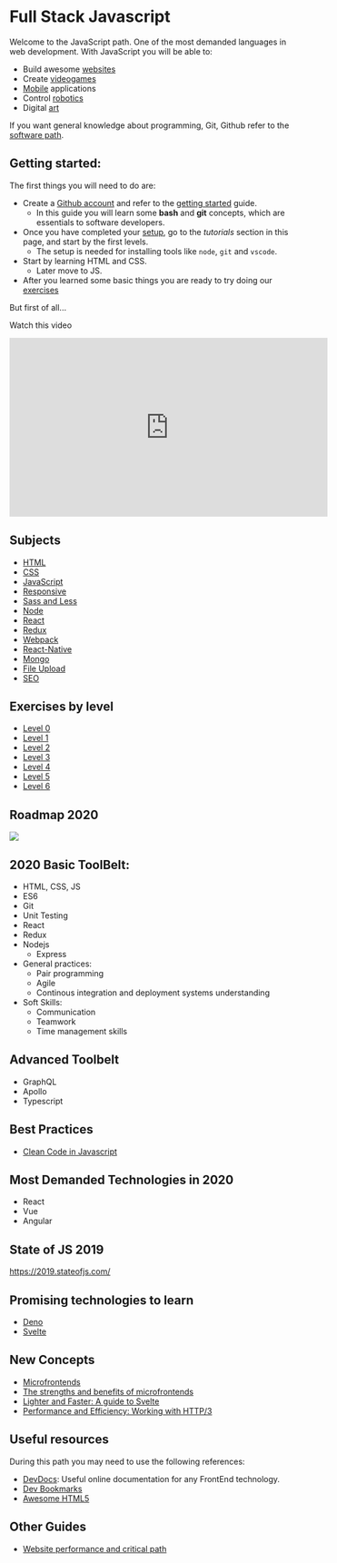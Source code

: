 # Full Stack Javascript

Welcome to the JavaScript path. One of the most demanded languages in web development. With JavaScript you will be able to:
- Build awesome [websites](https://reactjs.org/)
- Create [videogames](https://phaser.io/)
- [Mobile](https://facebook.github.io/react-native/) applications
- Control [robotics](https://nodebots.io/) 
- Digital [art](https://p5js.org/)

If you want general knowledge about programming, Git, Github refer to the [software path](/program/software/README.md).

## Getting started:

The first things you will need to do are:
- Create a [Github account](https://github.io) and refer to the [getting started](program/software/getting_started.md) guide.
  - In this guide you will learn some **bash** and **git** concepts, which are essentials to software developers.
- Once you have completed your [setup](program/frontend/setup/README.md), go to the *tutorials* section in this page, and start by the first levels. 
  - The setup is needed for installing tools like `node`, `git` and `vscode`. 
- Start by learning HTML and CSS. 
  - Later move to JS.
- After you learned some basic things you are ready to try doing our [exercises](program/frontend/exercises/README.md)

But first of all...

Watch this video

<iframe width="560" height="315" src="https://www.youtube.com/embed/gT0Lh1eYk78" frameborder="0" allow="accelerometer; autoplay; encrypted-media; gyroscope; picture-in-picture" allowfullscreen></iframe>


## Subjects 
- [HTML](program/frontend/html.md)
- [CSS](program/frontend/css.md)
- [JavaScript](program/frontend/js/index.md)
- [Responsive](program/frontend/responsive.md)
- [Sass and Less](program/frontend/csspreprocessors.md)
- [Node](program/backend/node.md)
- [React](program/frontend/react.md)
- [Redux](program/frontend/redux.md)
- [Webpack](program/frontend/webpack.md)
- [React-Native](program/frontend/react-native.md)
- [Mongo](program/backend/mongo.md)
- [File Upload](program/frontend/file_upload.md)
- [SEO](program/frontend/seo.md)


## Exercises by level
- [Level 0](program/frontend/level-0/EXERCISES.md)
- [Level 1](program/frontend/level-1/EXERCISES.md)
- [Level 2](program/frontend/level-2/EXERCISES.md)
- [Level 3](program/frontend/level-3/EXERCISES.md)
- [Level 4](program/frontend/level-4/EXERCISES.md)
- [Level 5](program/frontend/level-5/EXERCISES.md)
- [Level 6](program/frontend/level-6/EXERCISES.md)

## Roadmap 2020

![](https://roadmap.sh/roadmaps/frontend.png)

## 2020 Basic ToolBelt:
- HTML, CSS, JS
- ES6
- Git
- Unit Testing
- React
- Redux
- Nodejs
    - Express
- General practices:
    - Pair programming
    - Agile
    - Continous integration and deployment systems understanding
- Soft Skills:
    - Communication
    - Teamwork
    - Time management skills

## Advanced Toolbelt
- GraphQL
- Apollo
- Typescript

## Best Practices
- [Clean Code in Javascript](https://github.com/ryanmcdermott/clean-code-javascript)

## Most Demanded Technologies in 2020 

- React
- Vue
- Angular

## State of JS 2019

https://2019.stateofjs.com/


## Promising technologies to learn

- [Deno](https://github.com/denolib/awesome-deno)
- [Svelte](https://svelte.dev/)

## New Concepts

- [Microfrontends](https://github.com/ChristianUlbrich/awesome-microfrontends)
- [The strengths and benefits of microfrontends](https://www.toptal.com/front-end/micro-frontends-strengths-benefits)
- [Lighter and Faster: A guide to Svelte](https://www.toptal.com/front-end/svelte-framework-guide)
- [Performance and Efficiency: Working with HTTP/3](https://www.toptal.com/web/performance-working-with-http-3)

## Useful resources
During this path you may need to use the following references: 

- [DevDocs](https://devdocs.io/): Useful online documentation for any FrontEnd technology.
- [Dev Bookmarks](https://github.com/dypsilon/frontend-dev-bookmarks)
- [Awesome HTML5](https://github.com/diegocard/awesome-html5)

## Other Guides

- [Website performance and critical path](https://www.toptal.com/web/website-performance-critical-rendering-path)
